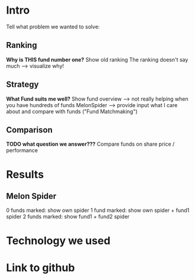 # Intro

Tell what problem we wanted to solve:

## Ranking
**Why is THIS fund number one?**
Show old ranking
The ranking doesn't say much --> visualize why!

## Strategy
**What Fund suits me well?**
Show fund overview --> not really helping when you have hundreds of funds
MelonSpider --> provide input what I care about and compare with funds ("Fund Matchmaking")

## Comparison
**TODO what question we answer???**
Compare funds on share price / performance


# Results

## Melon Spider
0 funds marked: show own spider
1 fund marked: show own spider + fund1 spider
2 funds marked: show fund1 + fund2 spider


# Technology we used


# Link to github